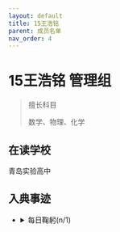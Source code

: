 ```yaml
---
layout: default
title: 15王浩铭
parent: 成员名单
nav_order: 4
---
```


# 15王浩铭 <a class="label label-green">管理组</a>

<blockquote class="note-title"><p>擅长科目</p><p>数学、物理、化学</p></blockquote>

## 在读学校
青岛实验高中

## 入典事迹
- <details><summary>每日鞠躬(n/1)</summary><img src="https://ghproxy.com/https://raw.githubusercontent.com/liubanlaobanzhang/study-together-docs/main/assets/5283c4f072382771a087c89c2990b35.png"></details>